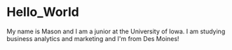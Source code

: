 # Hello_World 

My name is Mason and I am a junior at the University of Iowa. I am studying business analytics and marketing and I'm from Des Moines!
